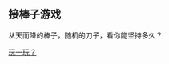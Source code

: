 ## 接棒子游戏 ##

从天而降的棒子，随机的刀子，看你能坚持多久？


[玩一玩？](http://yaoguais.github.io/html-project/hand/index.html)